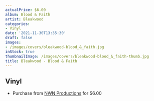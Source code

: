 ```yaml
---
actualPrice: $6.00
album: Blood & Faith
artist: Bleakwood
categories:
- Vinyl
date: '2021-11-30T13:35:30'
draft: false
images:
- /images/covers/bleakwood-blood_&_faith.jpg
inStock: true
thumbnailImage: /images/covers/bleakwood-blood_&_faith-thumb.jpg
title: Bleakwood - Blood & Faith
---
```


## Vinyl
* Purchase from [NWN Productions](http://shop.nwnprod.com/index.php?route=product/product&path=76&product_id=9088&sort=pd.name&order=ASC) for $6.00
